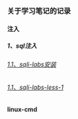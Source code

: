 ### 关于学习笔记的记录
#### 注入
##### 1、sql注入
###### [1.1、sqli-labs安装](./permeate/sql/1%E3%80%81sqli-labs%E5%AE%89%E8%A3%85.md)

###### [1.1、sqli-labs-less-1](./permeate/sql/2%E3%80%81sqli-labs-less-1.md)

#### linux-cmd